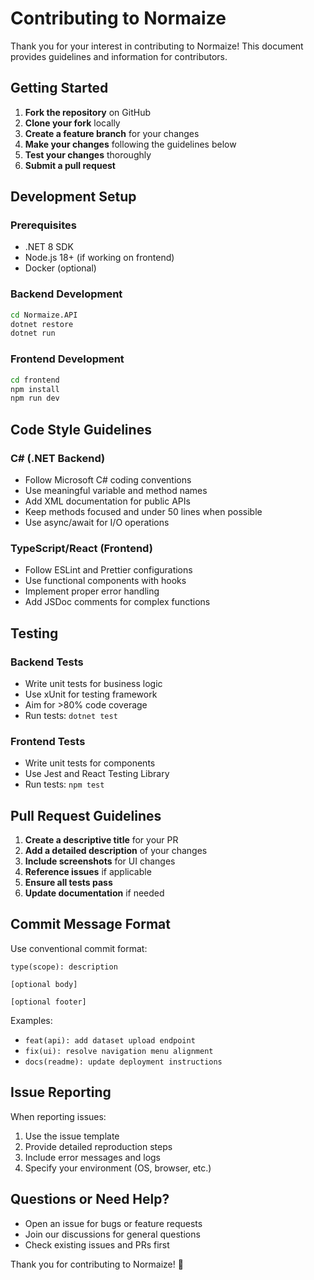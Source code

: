 # Contributing to Normaize

Thank you for your interest in contributing to Normaize! This document provides guidelines and information for contributors.

## Getting Started

1. **Fork the repository** on GitHub
2. **Clone your fork** locally
3. **Create a feature branch** for your changes
4. **Make your changes** following the guidelines below
5. **Test your changes** thoroughly
6. **Submit a pull request**

## Development Setup

### Prerequisites
- .NET 8 SDK
- Node.js 18+ (if working on frontend)
- Docker (optional)

### Backend Development
```bash
cd Normaize.API
dotnet restore
dotnet run
```

### Frontend Development
```bash
cd frontend
npm install
npm run dev
```

## Code Style Guidelines

### C# (.NET Backend)
- Follow Microsoft C# coding conventions
- Use meaningful variable and method names
- Add XML documentation for public APIs
- Keep methods focused and under 50 lines when possible
- Use async/await for I/O operations

### TypeScript/React (Frontend)
- Follow ESLint and Prettier configurations
- Use functional components with hooks
- Implement proper error handling
- Add JSDoc comments for complex functions

## Testing

### Backend Tests
- Write unit tests for business logic
- Use xUnit for testing framework
- Aim for >80% code coverage
- Run tests: `dotnet test`

### Frontend Tests
- Write unit tests for components
- Use Jest and React Testing Library
- Run tests: `npm test`

## Pull Request Guidelines

1. **Create a descriptive title** for your PR
2. **Add a detailed description** of your changes
3. **Include screenshots** for UI changes
4. **Reference issues** if applicable
5. **Ensure all tests pass**
6. **Update documentation** if needed

## Commit Message Format

Use conventional commit format:
```
type(scope): description

[optional body]

[optional footer]
```

Examples:
- `feat(api): add dataset upload endpoint`
- `fix(ui): resolve navigation menu alignment`
- `docs(readme): update deployment instructions`

## Issue Reporting

When reporting issues:
1. Use the issue template
2. Provide detailed reproduction steps
3. Include error messages and logs
4. Specify your environment (OS, browser, etc.)

## Questions or Need Help?

- Open an issue for bugs or feature requests
- Join our discussions for general questions
- Check existing issues and PRs first

Thank you for contributing to Normaize! 🚀 